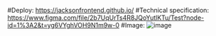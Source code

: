 #Deploy: https://jacksonfrontend.github.io/
#Technical specification: https://www.figma.com/file/2b7UqUrTs4R8JQoYutlKTu/Test?node-id=1%3A2&t=yg6VYghVOH9N1m9w-0
#Image: ![image](https://user-images.githubusercontent.com/76242236/214303278-cfe76e6a-69e6-4dc3-bdc6-1cf018aab14d.png)

